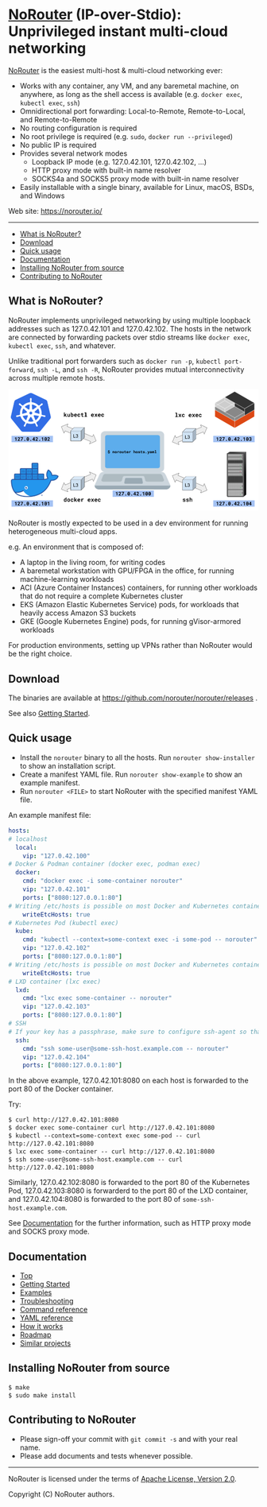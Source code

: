 # [NoRouter](https://norouter.io/) (IP-over-Stdio): Unprivileged instant multi-cloud networking

[NoRouter](https://norouter.io/) is the easiest multi-host & multi-cloud networking ever:
- Works with any container, any VM, and any baremetal machine, on anywhere, as long as the shell access is available (e.g. `docker exec`, `kubectl exec`, `ssh`)
- Omnidirectional port forwarding: Local-to-Remote, Remote-to-Local, and Remote-to-Remote
- No routing configuration is required
- No root privilege is required (e.g. `sudo`, `docker run --privileged`)
- No public IP is required
- Provides several network modes
  - Loopback IP mode (e.g. 127.0.42.101, 127.0.42.102, ...)
  - HTTP proxy mode with built-in name resolver
  - SOCKS4a and SOCKS5 proxy mode with built-in name resolver
- Easily installable with a single binary, available for Linux, macOS, BSDs, and Windows

Web site: https://norouter.io/

- - -

<!-- START doctoc generated TOC please keep comment here to allow auto update -->
<!-- DON'T EDIT THIS SECTION, INSTEAD RE-RUN doctoc TO UPDATE -->


- [What is NoRouter?](#what-is-norouter)
- [Download](#download)
- [Quick usage](#quick-usage)
- [Documentation](#documentation)
- [Installing NoRouter from source](#installing-norouter-from-source)
- [Contributing to NoRouter](#contributing-to-norouter)

<!-- END doctoc generated TOC please keep comment here to allow auto update -->

## What is NoRouter?

NoRouter implements unprivileged networking by using multiple loopback addresses such as 127.0.42.101 and 127.0.42.102.
The hosts in the network are connected by forwarding packets over stdio streams like `docker exec`, `kubectl exec`, `ssh`, and whatever.

Unlike traditional port forwarders such as `docker run -p`, `kubectl port-forward`, `ssh -L`, and `ssh -R`,
NoRouter provides mutual interconnectivity across multiple remote hosts.

![overview](./docs.source/static/images/norouter-overview.png)

NoRouter is mostly expected to be used in a dev environment for running heterogeneous multi-cloud apps.

e.g. An environment that is composed of:
- A laptop in the living room, for writing codes
- A baremetal workstation with GPU/FPGA in the office, for running machine-learning workloads
- ACI (Azure Container Instances) containers, for running other workloads that do not require a complete Kubernetes cluster
- EKS (Amazon Elastic Kubernetes Service) pods, for workloads that heavily access Amazon S3 buckets
- GKE (Google Kubernetes Engine) pods, for running gVisor-armored workloads

For production environments, setting up VPNs rather than NoRouter would be the right choice.

## Download

The binaries are available at https://github.com/norouter/norouter/releases .

See also [Getting Started](https://norouter.io/docs/getting-started/).

## Quick usage

- Install the `norouter` binary to all the hosts. Run `norouter show-installer` to show an installation script.
- Create a manifest YAML file. Run `norouter show-example` to show an example manifest.
- Run `norouter <FILE>` to start NoRouter with the specified manifest YAML file.

An example manifest file:
```yaml
hosts:
# localhost
  local:
    vip: "127.0.42.100"
# Docker & Podman container (docker exec, podman exec)
  docker:
    cmd: "docker exec -i some-container norouter"
    vip: "127.0.42.101"
    ports: ["8080:127.0.0.1:80"]
# Writing /etc/hosts is possible on most Docker and Kubernetes containers
    writeEtcHosts: true
# Kubernetes Pod (kubectl exec)
  kube:
    cmd: "kubectl --context=some-context exec -i some-pod -- norouter"
    vip: "127.0.42.102"
    ports: ["8080:127.0.0.1:80"]
# Writing /etc/hosts is possible on most Docker and Kubernetes containers
    writeEtcHosts: true
# LXD container (lxc exec)
  lxd:
    cmd: "lxc exec some-container -- norouter"
    vip: "127.0.42.103"
    ports: ["8080:127.0.0.1:80"]
# SSH
# If your key has a passphrase, make sure to configure ssh-agent so that NoRouter can login to the remote host automatically.
  ssh:
    cmd: "ssh some-user@some-ssh-host.example.com -- norouter"
    vip: "127.0.42.104"
    ports: ["8080:127.0.0.1:80"]
```

In the above example, 127.0.42.101:8080 on each host is forwarded to the port 80 of the Docker container.

Try:

```console
$ curl http://127.0.42.101:8080
$ docker exec some-container curl http://127.0.42.101:8080
$ kubectl --context=some-context exec some-pod -- curl http://127.0.42.101:8080
$ lxc exec some-container -- curl http://127.0.42.101:8080
$ ssh some-user@some-ssh-host.example.com -- curl http://127.0.42.101:8080
```

Similarly, 127.0.42.102:8080 is forwarded to the port 80 of the Kubernetes Pod,
127.0.42.103:8080 is forwarderd to the port 80 of the LXD container,
and 127.0.42.104:8080 is forwarded to the port 80 of `some-ssh-host.example.com`.

See [Documentation](#documentation) for the further information,
such as HTTP proxy mode and SOCKS proxy mode.

## Documentation

- [Top](https://norouter.io/docs/)
- [Getting Started](https://norouter.io/docs/getting-started/)
- [Examples](https://norouter.io/docs/examples/)
- [Troubleshooting](https://norouter.io/docs/troubleshooting/)
- [Command reference](https://norouter.io/docs/command-reference/)
- [YAML reference](https://norouter.io/docs/yaml-reference/)
- [How it works](https://norouter.io/docs/how-it-works/)
- [Roadmap](https://norouter.io/docs/roadmap/)
- [Similar projects](https://norouter.io/docs/similar-projects/)

## Installing NoRouter from source

```console
$ make
$ sudo make install
```

## Contributing to NoRouter

- Please sign-off your commit with `git commit -s` and with your real name.
- Please add documents and tests whenever possible.

- - -

NoRouter is licensed under the terms of [Apache License, Version 2.0](./LICENSE).

Copyright (C) NoRouter authors.
